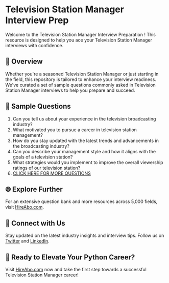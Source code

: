 # Television Station Manager Interview Prep

Welcome to the Television Station Manager Interview Preparation ! This resource is designed to help you ace your Television Station Manager interviews with confidence.

## 🚀 Overview

Whether you're a seasoned Television Station Manager or just starting in the field, this repository is tailored to enhance your interview readiness. We've curated a set of sample questions commonly asked in Television Station Manager interviews to help you prepare and succeed.

## 📝 Sample Questions

1. Can you tell us about your experience in the television broadcasting industry?
2. What motivated you to pursue a career in television station management?
3. How do you stay updated with the latest trends and advancements in the broadcasting industry?
4. Can you describe your management style and how it aligns with the goals of a television station?
5. What strategies would you implement to improve the overall viewership ratings of our television station?
6. [CLICK HERE FOR MORE QUESTIONS](https://hireabo.com/job/8_2_14/Television%20Station%20Manager)

## 🌐 Explore Further

For an extensive question bank and more resources across 5,000 fields, visit [HireAbo.com](https://www.hireabo.com).

## 📱 Connect with Us

Stay updated on the latest industry insights and interview tips. Follow us on [Twitter](https://twitter.com/hireabo) and [LinkedIn](https://www.linkedin.com/in/hire-abo-3609972a8/).

## 🚀 Ready to Elevate Your Python Career?

Visit [HireAbo.com](https://www.hireabo.com) now and take the first step towards a successful Television Station Manager career!